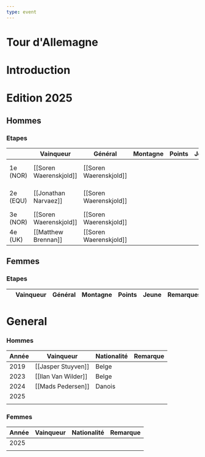 ```yaml
---
type: event
---
```

# Tour d'Allemagne

# Introduction

# Edition 2025

## Hommes

### Etapes 

|          | Vainqueur              | Général                | Montagne | Points | Jeune | Remarques              |
| -------- | ---------------------- | ---------------------- | -------- | ------ | ----- | ---------------------- |
| 1e (NOR) | [[Soren Waerenskjold]] | [[Soren Waerenskjold]] |          |        |       | 5e - [[Wout Van Aert]] |
| 2e (EQU) | [[Jonathan Narvaez]]   | [[Soren Waerenskjold]] |          |        |       | 4e - [[Wout Van Aert]] |
| 3e (NOR) | [[Soren Waerenskjold]] | [[Soren Waerenskjold]] |          |        |       |                        |
| 4e (UK)  | [[Matthew Brennan]]    | [[Soren Waerenskjold]] |          |        |       |                        |
## Femmes

### Etapes

|     | Vainqueur | Général | Montagne | Points | Jeune | Remarques |
| --- | --------- | ------- | -------- | ------ | ----- | --------- |

# General

### Hommes


| Année | Vainqueur           | Nationalité | Remarque |
| ----- | ------------------- | ----------- | -------- |
| 2019  | [[Jasper Stuyven]]  | Belge       |          |
| 2023  | [[Ilan Van Wilder]] | Belge       |          |
| 2024  | [[Mads Pedersen]]   | Danois      |          |
| 2025  |                     |             |          |
|       |                     |             |          |
### Femmes

| Année | Vainqueur | Nationalité | Remarque |
| ----- | --------- | ----------- | -------- |
| 2025  |           |             |          |
|       |           |             |          |
